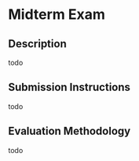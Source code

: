 # Midterm Exam

## Description

todo

## Submission Instructions

todo

## Evaluation Methodology

todo
